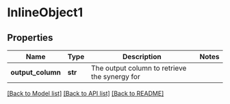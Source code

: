 # InlineObject1


## Properties
Name | Type | Description | Notes
------------ | ------------- | ------------- | -------------
**output_column** | **str** | The output column to retrieve the synergy for | 

[[Back to Model list]](../README.md#documentation-for-models) [[Back to API list]](../README.md#documentation-for-api-endpoints) [[Back to README]](../README.md)


